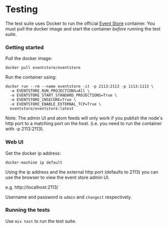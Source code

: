 # Testing

The test suite uses Docker to run the official [Event Store](https://store.docker.com/community/images/eventstore/eventstore) container. You must pull the docker image and start the container *before* running the test suite.

### Getting started

Pull the docker image:

```
docker pull eventstore/eventstore
```

Run the container using:

```
docker run --rm --name eventstore -it -p 2113:2113 -p 1113:1113 \
  -e EVENTSTORE_RUN_PROJECTIONS=All \
  -e EVENTSTORE_START_STANDARD_PROJECTIONS=True \
  -e EVENTSTORE_INSECURE=True \
  -e EVENTSTORE_ENABLE_EXTERNAL_TCP=True \
  eventstore/eventstore:latest
```

Note: The admin UI and atom feeds will only work if you publish the node's http port to a matching port on the host. (i.e. you need to run the container with -p 2113:2113).

### Web UI

Get the docker ip address:

```
docker-machine ip default
```

Using the ip address and the external http port (defaults to 2113) you can use the browser to view the event store admin UI.

e.g. http://localhost:2113/

Username and password is `admin` and `changeit` respectively.

### Running the tests

Use `mix test` to run the test suite.
